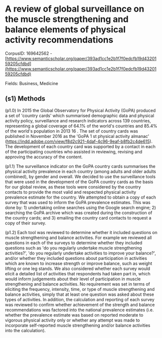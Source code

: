 # A review of global surveillance on the muscle strengthening and balance elements of physical activity recommendations

CorpusID: 169642562 - [https://www.semanticscholar.org/paper/393ad1cc1e2b1f7f0edcfb19d4320159205cfdbd](https://www.semanticscholar.org/paper/393ad1cc1e2b1f7f0edcfb19d4320159205cfdbd)

Fields: Business, Medicine

## (s1) Methods
(p1.0) In 2015 the Global Observatory for Physical Activity (GoPA) produced a set of 'country cards' which summarised demographic data and physical activity policy, surveillance and research indicators across 139 countries, representing a global coverage of 64.1% of the world's countries and 85.4% of the world's population in 2013 16 . The set of country cards was published in November 2016 as the 'GoPA 1 st physical activity almanac' (https://indd.adobe.com/view/f8d2c921-4daf-4c96-9eaf-b8fb2c4de615). The development of each country card was supported by a contact in each of the participating countries who assisted in reviewing, revising and approving the accuracy of the content.

(p1.1) The surveillance indicator on the GoPA country cards summarises the physical activity prevalence in each country (among adults and older adults combined), by gender and overall. We decided to use the surveillance tools that were used in the development of the GoPA country cards as the basis for our global review, as these tools were considered by the country contacts to provide the most valid and respected physical activity prevalence estimate for the country. We attempted to obtain a copy of each survey that was used to inform the GoPA prevalence estimates. This was done by: 1) undertaking online searches using the Google search engine; 2) searching the GoPA archive which was created during the construction of the country cards; and 3) emailing the country card contacts to request a copy of their survey.

(p1.2) Each tool was reviewed to determine whether it included questions on muscle strengthening and balance activities. For example we reviewed all questions in each of the surveys to determine whether they included questions such as 'do you regularly undertake muscle strengthening activities?', 'do you regularly undertake activities to improve your balance?', and/or whether they included questions about participation in activities which are known to increase strength or improve balance, such as weight lifting or one leg stands. We also considered whether each survey would elicit a detailed list of activities that respondents had taken part in, which would inform judgements about their level of participation in muscle strengthening and balance activities. No requirement was set in terms of eliciting the frequency, intensity, time, or type of muscle strengthening and balance activities, simply that at least one question was asked about these types of activities. In addition, the calculation and reporting of each survey was reviewed to confirm whether achievement of the strength and balance recommendations was factored into the national prevalence estimates (i.e. whether the prevalence estimate was based on reported moderate to vigorous physical activity only or whether any attempt was made to incorporate self-reported muscle strengthening and/or balance activities into the calculation).
